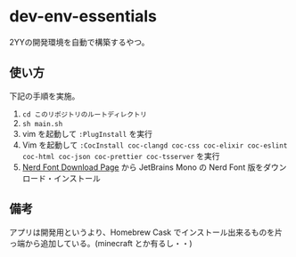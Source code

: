 # dev-env-essentials
2YYの開発環境を自動で構築するやつ。

## 使い方

下記の手順を実施。

1. `cd このリポジトリのルートディレクトリ`
2. `sh main.sh`
3. vim を起動して `:PlugInstall` を実行
4. Vim を起動して `:CocInstall coc-clangd coc-css coc-elixir coc-eslint coc-html coc-json coc-prettier coc-tsserver` を実行
5. [Nerd Font Download Page](https://www.nerdfonts.com/font-downloads) から JetBrains Mono の Nerd Font 版をダウンロード・インストール

## 備考

アプリは開発用というより、Homebrew Cask でインストール出来るものを片っ端から追加している。(minecraft とか有るし・・)

